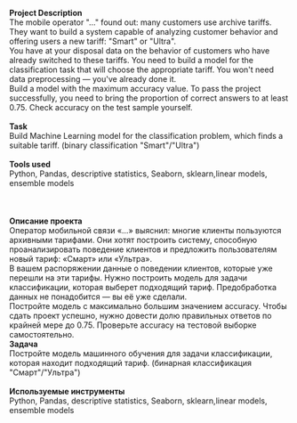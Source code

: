 **Project Description**\
The mobile operator "..." found out: many customers use archive tariffs. They want to build a system capable of analyzing customer behavior and offering users a new tariff: "Smart" or "Ultra".\
You have at your disposal data on the behavior of customers who have already switched to these tariffs. You need to build a model for the classification task that will choose the appropriate tariff. You won't need data preprocessing — you've already done it.\
Build a model with the maximum accuracy value. To pass the project successfully, you need to bring the proportion of correct answers to at least 0.75. Check accuracy on the test sample yourself.\
\
**Task**\
Build Machine Learning model for the classification problem, which finds a suitable tariff. (binary classification "Smart"/"Ultra")\
\
**Tools used**\
Python, Pandas, descriptive statistics, Seaborn, sklearn,linear models, ensemble models\
\
\
\
**Описание проекта**\
Оператор мобильной связи «...» выяснил: многие клиенты пользуются архивными тарифами. Они хотят построить систему, способную проанализировать поведение клиентов и предложить пользователям новый тариф: «Смарт» или «Ультра».\
В вашем распоряжении данные о поведении клиентов, которые уже перешли на эти тарифы. Нужно построить модель для задачи классификации, которая выберет подходящий тариф. Предобработка данных не понадобится — вы её уже сделали.\
Постройте модель с максимально большим значением accuracy. Чтобы сдать проект успешно, нужно довести долю правильных ответов по крайней мере до 0.75. Проверьте accuracy на тестовой выборке самостоятельно.\
**Задача**\
Постройте модель машинного обучения для задачи классификации, которая находит подходящий тариф. (бинарная классификация "Смарт"/"Ультра")\
\
**Используемые инструменты**\
Python, Pandas, descriptive statistics, Seaborn, sklearn,linear models, ensemble models
